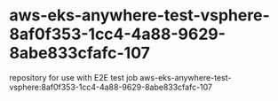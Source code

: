 # aws-eks-anywhere-test-vsphere-8af0f353-1cc4-4a88-9629-8abe833cfafc-107
repository for use with E2E test job aws-eks-anywhere-test-vsphere:8af0f353-1cc4-4a88-9629-8abe833cfafc-107
